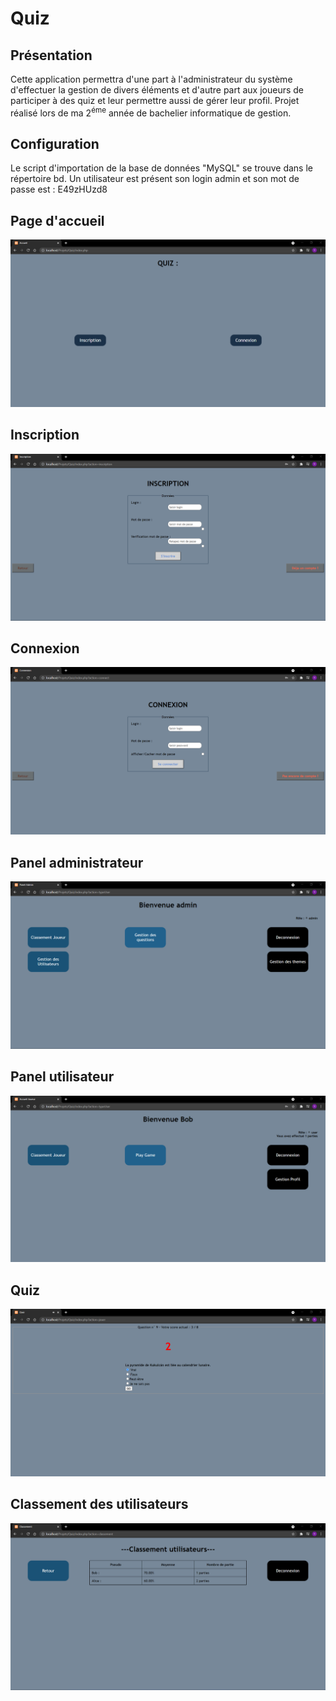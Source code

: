 # Quiz

## Présentation
Cette application permettra d'une part à l'administrateur du système d'effectuer la gestion de divers éléments et d'autre part aux joueurs de participer à des quiz et leur permettre aussi de gérer leur profil.
Projet réalisé lors de ma 2<sup>éme</sup> année de bachelier informatique de gestion.

## Configuration
Le script d'importation de la base de données "MySQL" se trouve dans le répertoire bd. 
Un utilisateur est présent son login admin et son mot de passe est : E49zHUzd8

## Page d'accueil
<img src="/asset/accueil.png" alt="Quiz: Page d'accueil"/>

## Inscription
<img src="/asset/inscription.png" alt="Quiz: Page d'inscription"/>

## Connexion
<img src="/asset/connexion.png" alt="Quiz: Page de connexion"/>

## Panel administrateur
<img src="/asset/connexionAdmin.png" alt="Quiz: Admin"/>

## Panel utilisateur
<img src="/asset/connexionUtilisateurs.png" alt="Quiz: Utilisateurs"/>

## Quiz
<img src="/asset/quiz.png" alt="Quiz: Quiz"/>

## Classement des utilisateurs
<img src="/asset/classement.png" alt="Quiz: Classement"/>
